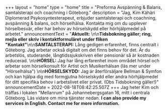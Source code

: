 +++
layout = "home"
type = "home"
title = "Preforma Avspänning & Balans, samtalsterapi och coachning i Göteborg."
description = "Jag, Kim Kähäri Diplomerad Psykosyntesterapeut, erbjuder samtalsterapi och coachning, avspänning & balans, och hörselhälsa. Kontakta mig om du upplever hörselbesvär, eller har behov av hörselskydd eller hörhjälpmedel på arbetet."
announcementText = "**Aktuellt:** \n\n**Tidsbokning gäller; ring, mejla eller skriv i kontaktformuläret under fliken \"Kontakt\"**\n\n**SAMTALSTERAPI:** Lång gedigen erfarenhet, finns centralt i Göteborg. Jag arbetar också digitalt om det finns behov för det. Är du arbetslös, studerande, långtidssjukskriven eller pensionär så är kostnaden reducerad. \n\n**HÖRSEL:** Jag har lång erfarenhet inom området hörsel och arbetar som hörselkonsult för Artist och Musikerhälsan (läs mer under \"Hörselhälsa\") \n\n**HÖRSELSKYDD:** Jag är återförsäljare Bellman & Symfon och kan hjälpa dig med formgjutna hörselskydd eller andra hörhjälpmedel för ditt specifika behov i arbetslivet eller privat. (Obs Tidsbokning gäller!)"
announcementDate = 2022-08-18T08:42:25.507Z
+++
Jag heter Kim och träffas i lokalen "Mellanrum" på Johannebergsgatan 16, mitt i centrala Göteborg. Läs vidare om mina tjänster nedan. **I can also provide my services in English.  Contact me for more information.**
